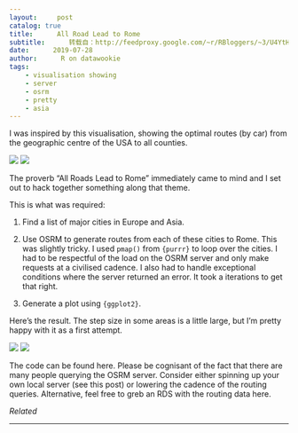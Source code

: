 ```yaml
---
layout:     post
catalog: true
title:      All Road Lead to Rome
subtitle:      转载自：http://feedproxy.google.com/~r/RBloggers/~3/U4YtHW5jsBg/
date:      2019-07-28
author:      R on datawookie
tags:
    - visualisation showing
    - server
    - osrm
    - pretty
    - asia
---
```






I was inspired by this visualisation, showing the optimal routes (by car) from the geographic centre of the USA to all counties.

![](https://i0.wp.com/datawookie.netlify.com/img/2019/07/optimal-routes-counties.png?w=100%25&is-pending-load=1#038;ssl=1)
![](https://i0.wp.com/datawookie.netlify.com/img/2019/07/optimal-routes-counties.png?w=100%25&ssl=1)


The proverb “All Roads Lead to Rome” immediately came to mind and I set out to hack together something along that theme.

This is what was required:

1. Find a list of major cities in Europe and Asia.

1. Use OSRM to generate routes from each of these cities to Rome. This was slightly tricky. I used `pmap()` from `{purrr}` to loop over the cities. I had to be respectful of the load on the OSRM server and only make requests at a civilised cadence. I also had to handle exceptional conditions where the server returned an error. It took a iterations to get that right.

1. Generate a plot using `{ggplot2}`.


Here’s the result. The step size in some areas is a little large, but I’m pretty happy with it as a first attempt.

![](https://i1.wp.com/datawookie.netlify.com/img/2019/07/all-roads-lead-to-rome.png?w=100%25&is-pending-load=1#038;ssl=1)
![](https://i1.wp.com/datawookie.netlify.com/img/2019/07/all-roads-lead-to-rome.png?w=100%25&ssl=1)


The code can be found here. Please be cognisant of the fact that there are many people querying the OSRM server. Consider either spinning up your own local server (see this post) or lowering the cadence of the routing queries. Alternative, feel free to greb an RDS with the routing data here.


*Related*







---
